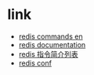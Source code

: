 # link

- [redis commands en](http://redis.io/commands)
- [redis documentation](http://redis.io/documentation)
- [redis 指令简介列表](http://www.cnblogs.com/wenanry/archive/2012/02/26/2368400.html)
- [redis conf](http://www.cnblogs.com/wenanry/archive/2012/02/26/2368398.html)